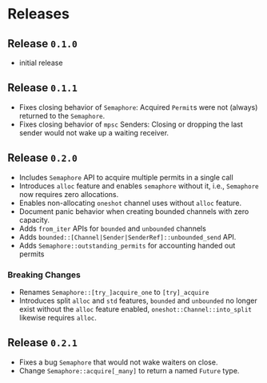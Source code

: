 # Releases

## Release `0.1.0`

- initial release

## Release `0.1.1`

- Fixes closing behavior of `Semaphore`: Acquired `Permit`s were not (always)
  returned to the `Semaphore`.
- Fixes closing behavior of `mpsc` Senders: Closing or dropping the last sender
  would not wake up a waiting receiver.

## Release `0.2.0`

- Includes `Semaphore` API to acquire multiple permits in a single call
- Introduces `alloc` feature and enables `semaphore` without it, i.e.,
  `Semaphore` now requires zero allocations.
- Enables non-allocating `oneshot` channel uses without `alloc` feature.
- Document panic behavior when creating bounded channels with zero capacity.
- Adds `from_iter` APIs for `bounded` and `unbounded` channels
- Adds `bounded::[Channel|Sender|SenderRef]::unbounded_send` API.
- Adds `Semaphore::outstanding_permits` for accounting handed out permits

### Breaking Changes

- Renames `Semaphore::[try_]acquire_one` to `[try]_acquire`
- Introduces split `alloc` and `std` features, `bounded` and `unbounded` no
  longer exist without the `alloc` feature enabled,
  `oneshot::Channel::into_split` likewise requires `alloc`.

## Release `0.2.1`

- Fixes a bug `Semaphore` that would not wake waiters on close.
- Change `Semaphore::acquire[_many]` to return a named `Future` type.